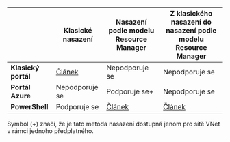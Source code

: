 |  | **Klasické nasazení** | **Nasazení podle modelu Resource Manager** | **Z klasického nasazení do nasazení podle modelu Resource Manager** |
|----------------------------------------|-------------|----------------------|---------------------------------|
| **Klasický portál** | [Článek](../articles/vpn-gateway/virtual-networks-configure-vnet-to-vnet-connection.md)  |  Nepodporuje se |  Nepodporuje se |
| **Portál Azure** |  Nepodporuje se | Podporuje se+ |  Nepodporuje se |
| **PowerShell** | Podporuje se | [Článek](../articles/vpn-gateway/vpn-gateway-vnet-vnet-rm-ps.md) | [Článek](../articles/virtual-network/virtual-networks-arm-asm-s2s.md)

Symbol (+) značí, že je tato metoda nasazení dostupná jenom pro sítě VNet v rámci jednoho předplatného.





<!--HONumber=Jun16_HO2-->


